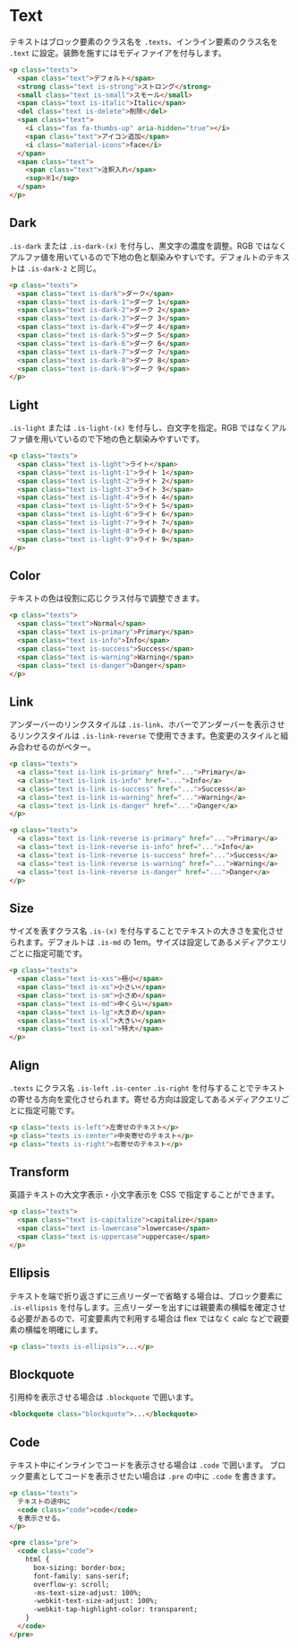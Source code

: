 # Text

テキストはブロック要素のクラス名を `.texts`、インライン要素のクラス名を `.text` に設定。装飾を施すにはモディファイアを付与します。

<demo-text demo="basic"/>

```html
<p class="texts">
  <span class="text">デフォルト</span>
  <strong class="text is-strong">ストロング</strong>
  <small class="text is-small">スモール</small>
  <span class="text is-italic">Italic</span>
  <del class="text is-delete">削除</del>
  <span class="text">
    <i class="fas fa-thumbs-up" aria-hidden="true"></i>
    <span class="text">アイコン追加</span>
    <i class="material-icons">face</i>
  </span>
  <span class="text">
    <span class="text">注釈入れ</span>
    <sup>※1</sup>
  </span>
</p>
```

## Dark

`.is-dark` または `.is-dark-(x)` を付与し、黒文字の濃度を調整。RGB ではなくアルファ値を用いているので下地の色と馴染みやすいです。デフォルトのテキストは `.is-dark-2` と同じ。

<demo-text demo="dark"/>

```html
<p class="texts">
  <span class="text is-dark">ダーク</span>
  <span class="text is-dark-1">ダーク 1</span>
  <span class="text is-dark-2">ダーク 2</span>
  <span class="text is-dark-3">ダーク 3</span>
  <span class="text is-dark-4">ダーク 4</span>
  <span class="text is-dark-5">ダーク 5</span>
  <span class="text is-dark-6">ダーク 6</span>
  <span class="text is-dark-7">ダーク 7</span>
  <span class="text is-dark-8">ダーク 8</span>
  <span class="text is-dark-9">ダーク 9</span>
</p>
```

## Light

`.is-light` または `.is-light-(x)` を付与し、白文字を指定。RGB ではなくアルファ値を用いているので下地の色と馴染みやすいです。

<demo-text demo="light"/>

```html
<p class="texts">
  <span class="text is-light">ライト</span>
  <span class="text is-light-1">ライト 1</span>
  <span class="text is-light-2">ライト 2</span>
  <span class="text is-light-3">ライト 3</span>
  <span class="text is-light-4">ライト 4</span>
  <span class="text is-light-5">ライト 5</span>
  <span class="text is-light-6">ライト 6</span>
  <span class="text is-light-7">ライト 7</span>
  <span class="text is-light-8">ライト 8</span>
  <span class="text is-light-9">ライト 9</span>
</p>
```

## Color

テキストの色は役割に応じクラス付与で調整できます。

<demo-text demo="color"/>

```html
<p class="texts">
  <span class="text">Normal</span>
  <span class="text is-primary">Primary</span>
  <span class="text is-info">Info</span>
  <span class="text is-success">Success</span>
  <span class="text is-warning">Warning</span>
  <span class="text is-danger">Danger</span>
</p>
```

## Link

アンダーバーのリンクスタイルは `.is-link`、ホバーでアンダーバーを表示させるリンクスタイルは `.is-link-reverse` で使用できます。色変更のスタイルと組み合わせるのがベター。

<demo-text demo="link"/>

```html
<p class="texts">
  <a class="text is-link is-primary" href="...">Primary</a>
  <a class="text is-link is-info" href="...">Info</a>
  <a class="text is-link is-success" href="...">Success</a>
  <a class="text is-link is-warning" href="...">Warning</a>
  <a class="text is-link is-danger" href="...">Danger</a>
</p>

<p class="texts">
  <a class="text is-link-reverse is-primary" href="...">Primary</a>
  <a class="text is-link-reverse is-info" href="...">Info</a>
  <a class="text is-link-reverse is-success" href="...">Success</a>
  <a class="text is-link-reverse is-warning" href="...">Warning</a>
  <a class="text is-link-reverse is-danger" href="...">Danger</a>
</p>
```

## Size

サイズを表すクラス名 `.is-(x)` を付与することでテキストの大きさを変化させられます。デフォルトは `.is-md` の 1em。サイズは設定してあるメディアクエリごとに指定可能です。

<demo-text demo="size"/>

```html
<p class="texts">
  <span class="text is-xxs">極小</span>
  <span class="text is-xs">小さい</span>
  <span class="text is-sm">小さめ</span>
  <span class="text is-md">中くらい</span>
  <span class="text is-lg">大きめ</span>
  <span class="text is-xl">大きい</span>
  <span class="text is-xxl">特大</span>
</p>
```

<table-size table="basic"/>

<table-size table="responsive"/>

## Align

`.texts` にクラス名 `.is-left` `.is-center` `.is-right` を付与することでテキストの寄せる方向を変化させられます。寄せる方向は設定してあるメディアクエリごとに指定可能です。

<demo-text demo="align"/>

```html
<p class="texts is-left">左寄せのテキスト</p>
<p class="texts is-center">中央寄せのテキスト</p>
<p class="texts is-right">右寄せのテキスト</p>
```

<table-align/>

## Transform

英語テキストの大文字表示・小文字表示を CSS で指定することができます。

<demo-text demo="transform"/>

```html
<p class="texts">
  <span class="text is-capitalize">capitalize</span>
  <span class="text is-lowercase">lowercase</span>
  <span class="text is-uppercase">uppercase</span>
</p>
```

## Ellipsis

テキストを端で折り返さずに三点リーダーで省略する場合は、ブロック要素に `.is-ellipsis` を付与します。三点リーダーを出すには親要素の横幅を確定させる必要があるので、可変要素内で利用する場合は flex ではなく calc などで親要素の横幅を明確にします。

<demo-text demo="ellipsis"/>

```html
<p class="texts is-ellipsis">...</p>
```

## Blockquote

引用枠を表示させる場合は `.blockquote` で囲います。

<demo-text demo="blockquote"/>

```html
<blockquote class="blockquote">...</blockquote>
```

## Code

テキスト中にインラインでコードを表示させる場合は `.code` で囲います。 ブロック要素としてコードを表示させたい場合は `.pre` の中に `.code` を書きます。

<demo-text demo="code"/>

```html
<p class="texts">
  テキストの途中に
  <code class="code">code</code>
  を表示させる。
</p>

<pre class="pre">
  <code class="code">
    html {
      box-sizing: border-box;
      font-family: sans-serif;
      overflow-y: scroll;
      -ms-text-size-adjust: 100%;
      -webkit-text-size-adjust: 100%;
      -webkit-tap-highlight-color: transparent;
    }
  </code>
</pre>
```
